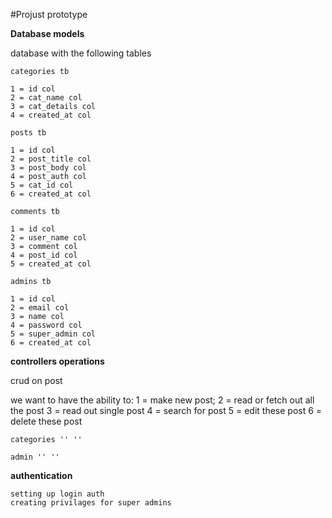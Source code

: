 #Projust prototype

**Database models**

database with the following tables

`categories tb`

    1 = id col
    2 = cat_name col
    3 = cat_details col
    4 = created_at col

`posts tb`

    1 = id col
    2 = post_title col
    3 = post_body col
    4 = post_auth col
    5 = cat_id col
    6 = created_at col

`comments tb`

    1 = id col
    2 = user_name col
    3 = comment col
    4 = post_id col
    5 = created_at col

`admins tb`

    1 = id col
    2 = email col
    3 = name col
    4 = password col
    5 = super_admin col
    6 = created_at col


**controllers operations**

crud on post

we want to have the ability to:
    1 = make new post;
    2 = read or fetch out all the post
    3 = read out single post 
    4 = search for post
    5 = edit these post 
    6 = delete these post

    categories '' ''

    admin '' ''

**authentication**

    setting up login auth
    creating privilages for super admins
